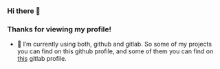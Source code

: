 ### Hi there 👋
### Thanks for viewing my profile!
- 🔭 I’m currently using both, github and gitlab. So some of my projects you can find on this github profile, and some of them you can find on [this](https://gitlab.com/vix98sd) gitlab profile.
<!--
**vix98sd/vix98sd** is a ✨ _special_ ✨ repository because its `README.md` (this file) appears on your GitHub profile.

Here are some ideas to get you started:

- 🔭 I’m currently working on ...
- 🌱 I’m currently learning ...
- 👯 I’m looking to collaborate on ...
- 🤔 I’m looking for help with ...
- 💬 Ask me about ...
- 📫 How to reach me: ...
- 😄 Pronouns: ...
- ⚡ Fun fact: ...
-->
